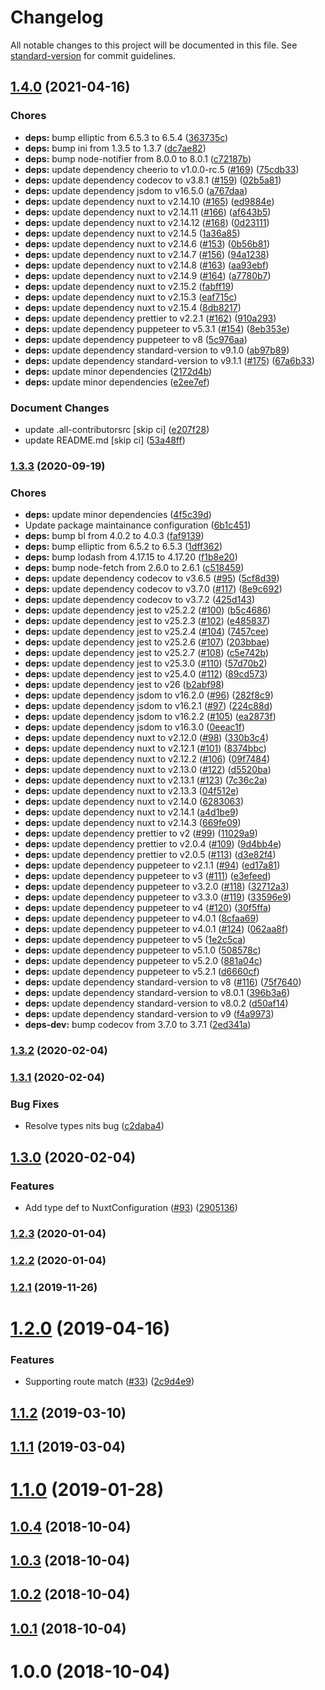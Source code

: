 # Changelog

All notable changes to this project will be documented in this file. See [standard-version](https://github.com/conventional-changelog/standard-version) for commit guidelines.

## [1.4.0](https://github.com/potato4d/nuxt-basic-auth-module/compare/v1.3.3...v1.4.0) (2021-04-16)


### Chores

* **deps:** bump elliptic from 6.5.3 to 6.5.4 ([363735c](https://github.com/potato4d/nuxt-basic-auth-module/commit/363735c011eb69d4cbd39831b14175c9e417d517))
* **deps:** bump ini from 1.3.5 to 1.3.7 ([dc7ae82](https://github.com/potato4d/nuxt-basic-auth-module/commit/dc7ae8267034aff38e8b5731f097bca27bb38859))
* **deps:** bump node-notifier from 8.0.0 to 8.0.1 ([c72187b](https://github.com/potato4d/nuxt-basic-auth-module/commit/c72187bcfe1db9d89ab774aeafa0c2fe3bee8235))
* **deps:** update dependency cheerio to v1.0.0-rc.5 ([#169](https://github.com/potato4d/nuxt-basic-auth-module/issues/169)) ([75cdb33](https://github.com/potato4d/nuxt-basic-auth-module/commit/75cdb336d1e4634bbf3ec952148d174e002bf07f))
* **deps:** update dependency codecov to v3.8.1 ([#159](https://github.com/potato4d/nuxt-basic-auth-module/issues/159)) ([02b5a81](https://github.com/potato4d/nuxt-basic-auth-module/commit/02b5a8114b1069393a28d7bb17beb6fa37ab8a72))
* **deps:** update dependency jsdom to v16.5.0 ([a767daa](https://github.com/potato4d/nuxt-basic-auth-module/commit/a767daa5c71cb85351c97cd68c099226f3437325))
* **deps:** update dependency nuxt to v2.14.10 ([#165](https://github.com/potato4d/nuxt-basic-auth-module/issues/165)) ([ed9884e](https://github.com/potato4d/nuxt-basic-auth-module/commit/ed9884e028762a6f5ca791fd0e781462a12c30b5))
* **deps:** update dependency nuxt to v2.14.11 ([#166](https://github.com/potato4d/nuxt-basic-auth-module/issues/166)) ([af643b5](https://github.com/potato4d/nuxt-basic-auth-module/commit/af643b53ebaef2f65148107d08360dc0e81d7310))
* **deps:** update dependency nuxt to v2.14.12 ([#168](https://github.com/potato4d/nuxt-basic-auth-module/issues/168)) ([0d23111](https://github.com/potato4d/nuxt-basic-auth-module/commit/0d23111c80685cd1e624bf7569fc20dab0191796))
* **deps:** update dependency nuxt to v2.14.5 ([1a36a85](https://github.com/potato4d/nuxt-basic-auth-module/commit/1a36a8538368ba340225871049dcfabfbd50639e))
* **deps:** update dependency nuxt to v2.14.6 ([#153](https://github.com/potato4d/nuxt-basic-auth-module/issues/153)) ([0b56b81](https://github.com/potato4d/nuxt-basic-auth-module/commit/0b56b8108ec10fbcd2d7260dae8852ee31b537b7))
* **deps:** update dependency nuxt to v2.14.7 ([#156](https://github.com/potato4d/nuxt-basic-auth-module/issues/156)) ([94a1238](https://github.com/potato4d/nuxt-basic-auth-module/commit/94a1238a25e94a78a1f65dc2201beff8ba44f9a4))
* **deps:** update dependency nuxt to v2.14.8 ([#163](https://github.com/potato4d/nuxt-basic-auth-module/issues/163)) ([aa93ebf](https://github.com/potato4d/nuxt-basic-auth-module/commit/aa93ebf96820253347ec3a4890fc9576b0524c25))
* **deps:** update dependency nuxt to v2.14.9 ([#164](https://github.com/potato4d/nuxt-basic-auth-module/issues/164)) ([a7780b7](https://github.com/potato4d/nuxt-basic-auth-module/commit/a7780b7bcc7244f80ad6449e562b36bec4b54f6c))
* **deps:** update dependency nuxt to v2.15.2 ([fabff19](https://github.com/potato4d/nuxt-basic-auth-module/commit/fabff1912cbe0b2059899f2e94b02e044311f0ba))
* **deps:** update dependency nuxt to v2.15.3 ([eaf715c](https://github.com/potato4d/nuxt-basic-auth-module/commit/eaf715c9d14fb9f392e88a6000ced9e2d18b4b36))
* **deps:** update dependency nuxt to v2.15.4 ([8db8217](https://github.com/potato4d/nuxt-basic-auth-module/commit/8db8217679aeb61d4cd84f5bad835186f1e26f13))
* **deps:** update dependency prettier to v2.2.1 ([#162](https://github.com/potato4d/nuxt-basic-auth-module/issues/162)) ([910a293](https://github.com/potato4d/nuxt-basic-auth-module/commit/910a293d02b382f7c2dde4664f8d2d0856842b6e))
* **deps:** update dependency puppeteer to v5.3.1 ([#154](https://github.com/potato4d/nuxt-basic-auth-module/issues/154)) ([8eb353e](https://github.com/potato4d/nuxt-basic-auth-module/commit/8eb353e9b462c29b269f876c9cb516cf5e991464))
* **deps:** update dependency puppeteer to v8 ([5c976aa](https://github.com/potato4d/nuxt-basic-auth-module/commit/5c976aa0ed8d643482d5a1cc9ba31b32e3588150))
* **deps:** update dependency standard-version to v9.1.0 ([ab97b89](https://github.com/potato4d/nuxt-basic-auth-module/commit/ab97b89ae64ec1894281db61b96606dafafa5987))
* **deps:** update dependency standard-version to v9.1.1 ([#175](https://github.com/potato4d/nuxt-basic-auth-module/issues/175)) ([67a6b33](https://github.com/potato4d/nuxt-basic-auth-module/commit/67a6b33065a2635a1989c281c9fd2ca011eb47d7))
* **deps:** update minor dependencies ([2172d4b](https://github.com/potato4d/nuxt-basic-auth-module/commit/2172d4bfdf6eb09fc7dc7ddc9fa48ce807659d93))
* **deps:** update minor dependencies ([e2ee7ef](https://github.com/potato4d/nuxt-basic-auth-module/commit/e2ee7ef93b13f4f7bdbd655b1137d91994070c85))


### Document Changes

* update .all-contributorsrc [skip ci] ([e207f28](https://github.com/potato4d/nuxt-basic-auth-module/commit/e207f28e77846fee94e49080547ee9a5ed0a0436))
* update README.md [skip ci] ([53a48ff](https://github.com/potato4d/nuxt-basic-auth-module/commit/53a48ffc915b054c8285d351b97a819274336a76))

### [1.3.3](https://github.com/potato4d/nuxt-basic-auth-module/compare/v1.3.2...v1.3.3) (2020-09-19)


### Chores

* **deps:** update minor dependencies ([4f5c39d](https://github.com/potato4d/nuxt-basic-auth-module/commit/4f5c39dc7b6bde05aeeec6b3e9d57df6a3caff48))
* Update package maintainance configuration ([6b1c451](https://github.com/potato4d/nuxt-basic-auth-module/commit/6b1c451ef96b21087a8c2732ffc88fb8fedd7fac))
* **deps:** bump bl from 4.0.2 to 4.0.3 ([faf9139](https://github.com/potato4d/nuxt-basic-auth-module/commit/faf9139cf042e09550b54870be1c6a93e63610fe))
* **deps:** bump elliptic from 6.5.2 to 6.5.3 ([1dff362](https://github.com/potato4d/nuxt-basic-auth-module/commit/1dff362e78dcff19e5e8c157d71366200783109a))
* **deps:** bump lodash from 4.17.15 to 4.17.20 ([f1b8e20](https://github.com/potato4d/nuxt-basic-auth-module/commit/f1b8e20ab82866a60db50352c9a77e509974b03f))
* **deps:** bump node-fetch from 2.6.0 to 2.6.1 ([c518459](https://github.com/potato4d/nuxt-basic-auth-module/commit/c51845938054e6916159bb4a3539580ef154e4ce))
* **deps:** update dependency codecov to v3.6.5 ([#95](https://github.com/potato4d/nuxt-basic-auth-module/issues/95)) ([5cf8d39](https://github.com/potato4d/nuxt-basic-auth-module/commit/5cf8d3949b01993cb7ae502171e20d3bee35eab4))
* **deps:** update dependency codecov to v3.7.0 ([#117](https://github.com/potato4d/nuxt-basic-auth-module/issues/117)) ([8e9c692](https://github.com/potato4d/nuxt-basic-auth-module/commit/8e9c692c54f86674d03d7492070d8bd1f63aef3e))
* **deps:** update dependency codecov to v3.7.2 ([425d143](https://github.com/potato4d/nuxt-basic-auth-module/commit/425d143708ce54d00325101dcba106915a2da4f0))
* **deps:** update dependency jest to v25.2.2 ([#100](https://github.com/potato4d/nuxt-basic-auth-module/issues/100)) ([b5c4686](https://github.com/potato4d/nuxt-basic-auth-module/commit/b5c4686744ce92e439190c9fd3b2c5fc85ec9c7e))
* **deps:** update dependency jest to v25.2.3 ([#102](https://github.com/potato4d/nuxt-basic-auth-module/issues/102)) ([e485837](https://github.com/potato4d/nuxt-basic-auth-module/commit/e48583798b79e81f75f312c5aed1e383d2db39bb))
* **deps:** update dependency jest to v25.2.4 ([#104](https://github.com/potato4d/nuxt-basic-auth-module/issues/104)) ([7457cee](https://github.com/potato4d/nuxt-basic-auth-module/commit/7457cee38bebfdd3f2283c7065c6f8a463c653b4))
* **deps:** update dependency jest to v25.2.6 ([#107](https://github.com/potato4d/nuxt-basic-auth-module/issues/107)) ([203bbae](https://github.com/potato4d/nuxt-basic-auth-module/commit/203bbae82cfd33f043f4a22d72021368ad20a761))
* **deps:** update dependency jest to v25.2.7 ([#108](https://github.com/potato4d/nuxt-basic-auth-module/issues/108)) ([c5e742b](https://github.com/potato4d/nuxt-basic-auth-module/commit/c5e742bdc893cd03aa5b465d3f7c1ba08a1e7e1b))
* **deps:** update dependency jest to v25.3.0 ([#110](https://github.com/potato4d/nuxt-basic-auth-module/issues/110)) ([57d70b2](https://github.com/potato4d/nuxt-basic-auth-module/commit/57d70b2a6c950180ea683879977b5b52c459eb41))
* **deps:** update dependency jest to v25.4.0 ([#112](https://github.com/potato4d/nuxt-basic-auth-module/issues/112)) ([89cd573](https://github.com/potato4d/nuxt-basic-auth-module/commit/89cd573aad334e9344d075a0b3e476349e1b5475))
* **deps:** update dependency jest to v26 ([b2abf98](https://github.com/potato4d/nuxt-basic-auth-module/commit/b2abf980477d799533e720de22aa6011dd32cd76))
* **deps:** update dependency jsdom to v16.2.0 ([#96](https://github.com/potato4d/nuxt-basic-auth-module/issues/96)) ([282f8c9](https://github.com/potato4d/nuxt-basic-auth-module/commit/282f8c9b9b2bd6e1b216ede35fb0f121bd7e4b2b))
* **deps:** update dependency jsdom to v16.2.1 ([#97](https://github.com/potato4d/nuxt-basic-auth-module/issues/97)) ([224c88d](https://github.com/potato4d/nuxt-basic-auth-module/commit/224c88d337dd743b8ff2e6adbf80a0c8d4d60831))
* **deps:** update dependency jsdom to v16.2.2 ([#105](https://github.com/potato4d/nuxt-basic-auth-module/issues/105)) ([ea2873f](https://github.com/potato4d/nuxt-basic-auth-module/commit/ea2873fa535b09d0d867f89b3d334e6451d2ddb6))
* **deps:** update dependency jsdom to v16.3.0 ([0eeac1f](https://github.com/potato4d/nuxt-basic-auth-module/commit/0eeac1fc6cdd24aa79d0988952565c56c9468deb))
* **deps:** update dependency nuxt to v2.12.0 ([#98](https://github.com/potato4d/nuxt-basic-auth-module/issues/98)) ([330b3c4](https://github.com/potato4d/nuxt-basic-auth-module/commit/330b3c4cba927293aed12c530e794dc6d788fb2b))
* **deps:** update dependency nuxt to v2.12.1 ([#101](https://github.com/potato4d/nuxt-basic-auth-module/issues/101)) ([8374bbc](https://github.com/potato4d/nuxt-basic-auth-module/commit/8374bbceec9e031211aab73126a4b3a4d48dc2c4))
* **deps:** update dependency nuxt to v2.12.2 ([#106](https://github.com/potato4d/nuxt-basic-auth-module/issues/106)) ([09f7484](https://github.com/potato4d/nuxt-basic-auth-module/commit/09f7484522a26a76d27c3ee6821c547aed36d803))
* **deps:** update dependency nuxt to v2.13.0 ([#122](https://github.com/potato4d/nuxt-basic-auth-module/issues/122)) ([d5520ba](https://github.com/potato4d/nuxt-basic-auth-module/commit/d5520ba169b7b785c5cfa89cf4acaff5c2d3ba62))
* **deps:** update dependency nuxt to v2.13.1 ([#123](https://github.com/potato4d/nuxt-basic-auth-module/issues/123)) ([7c36c2a](https://github.com/potato4d/nuxt-basic-auth-module/commit/7c36c2ac989379fda3ca6dfc6c580e6d93e4d0ef))
* **deps:** update dependency nuxt to v2.13.3 ([04f512e](https://github.com/potato4d/nuxt-basic-auth-module/commit/04f512e55718f9a16a15bf79124f2f496615a7ce))
* **deps:** update dependency nuxt to v2.14.0 ([6283063](https://github.com/potato4d/nuxt-basic-auth-module/commit/6283063f221421f134629ee7d5bd3249f5cb1b84))
* **deps:** update dependency nuxt to v2.14.1 ([a4d1be9](https://github.com/potato4d/nuxt-basic-auth-module/commit/a4d1be975321065679870d4011cf0e12f202887d))
* **deps:** update dependency nuxt to v2.14.3 ([669fe09](https://github.com/potato4d/nuxt-basic-auth-module/commit/669fe093a0d68825d6af0df10b189fc61886deb3))
* **deps:** update dependency prettier to v2 ([#99](https://github.com/potato4d/nuxt-basic-auth-module/issues/99)) ([11029a9](https://github.com/potato4d/nuxt-basic-auth-module/commit/11029a99bab68bf62c7f6f2280ad03908735be9a))
* **deps:** update dependency prettier to v2.0.4 ([#109](https://github.com/potato4d/nuxt-basic-auth-module/issues/109)) ([9d4bb4e](https://github.com/potato4d/nuxt-basic-auth-module/commit/9d4bb4ea21c15838a4a140a553ffb3366b3574fd))
* **deps:** update dependency prettier to v2.0.5 ([#113](https://github.com/potato4d/nuxt-basic-auth-module/issues/113)) ([d3e82f4](https://github.com/potato4d/nuxt-basic-auth-module/commit/d3e82f4b4221980cab443b8aceb391958f503b39))
* **deps:** update dependency puppeteer to v2.1.1 ([#94](https://github.com/potato4d/nuxt-basic-auth-module/issues/94)) ([ed17a81](https://github.com/potato4d/nuxt-basic-auth-module/commit/ed17a81a5402a3907cd65eb808a42a9a9614534e))
* **deps:** update dependency puppeteer to v3 ([#111](https://github.com/potato4d/nuxt-basic-auth-module/issues/111)) ([e3efeed](https://github.com/potato4d/nuxt-basic-auth-module/commit/e3efeedc7a7fb804375bab3d659e16524bcf0111))
* **deps:** update dependency puppeteer to v3.2.0 ([#118](https://github.com/potato4d/nuxt-basic-auth-module/issues/118)) ([32712a3](https://github.com/potato4d/nuxt-basic-auth-module/commit/32712a3bf637bf3280931f9b7b2edda36f4c3ed4))
* **deps:** update dependency puppeteer to v3.3.0 ([#119](https://github.com/potato4d/nuxt-basic-auth-module/issues/119)) ([33596e9](https://github.com/potato4d/nuxt-basic-auth-module/commit/33596e90bc0a4df5d29f134c9b0ae424aa7e5dc1))
* **deps:** update dependency puppeteer to v4 ([#120](https://github.com/potato4d/nuxt-basic-auth-module/issues/120)) ([30f5ffa](https://github.com/potato4d/nuxt-basic-auth-module/commit/30f5ffaa4198e4a8269abf2c054d96e75029cfd9))
* **deps:** update dependency puppeteer to v4.0.1 ([8cfaa69](https://github.com/potato4d/nuxt-basic-auth-module/commit/8cfaa694ad4d98fff20c54e23dfe28545e838659))
* **deps:** update dependency puppeteer to v4.0.1 ([#124](https://github.com/potato4d/nuxt-basic-auth-module/issues/124)) ([062aa8f](https://github.com/potato4d/nuxt-basic-auth-module/commit/062aa8fdde7fccdff01f46cded3a7cfe06b21e18))
* **deps:** update dependency puppeteer to v5 ([1e2c5ca](https://github.com/potato4d/nuxt-basic-auth-module/commit/1e2c5ca64a3b6e4974e617962662d26ffca3419d))
* **deps:** update dependency puppeteer to v5.1.0 ([508578c](https://github.com/potato4d/nuxt-basic-auth-module/commit/508578c9518707c639413328b27eaf1afac08a4b))
* **deps:** update dependency puppeteer to v5.2.0 ([881a04c](https://github.com/potato4d/nuxt-basic-auth-module/commit/881a04c2270c635f2c5a34f8a3179725764d7e9c))
* **deps:** update dependency puppeteer to v5.2.1 ([d6660cf](https://github.com/potato4d/nuxt-basic-auth-module/commit/d6660cf09df83f95ea8b3cd2b98c7aa163853a41))
* **deps:** update dependency standard-version to v8 ([#116](https://github.com/potato4d/nuxt-basic-auth-module/issues/116)) ([75f7640](https://github.com/potato4d/nuxt-basic-auth-module/commit/75f76409e3d12bed7c2f4de6d7c6bb71f8f63e19))
* **deps:** update dependency standard-version to v8.0.1 ([396b3a6](https://github.com/potato4d/nuxt-basic-auth-module/commit/396b3a6b7dd7593dc12c787c6e15ba86032f432f))
* **deps:** update dependency standard-version to v8.0.2 ([d50af14](https://github.com/potato4d/nuxt-basic-auth-module/commit/d50af143c4aa0e954814f0e9d391c818215cd453))
* **deps:** update dependency standard-version to v9 ([f4a9973](https://github.com/potato4d/nuxt-basic-auth-module/commit/f4a99735fdf7870cb09f3186c7bc121b4d398c0b))
* **deps-dev:** bump codecov from 3.7.0 to 3.7.1 ([2ed341a](https://github.com/potato4d/nuxt-basic-auth-module/commit/2ed341a9768f723ca94cd80a8638a3205beb91e9))

### [1.3.2](https://github.com/potato4d/nuxt-basic-auth-module/compare/v1.3.1...v1.3.2) (2020-02-04)

### [1.3.1](https://github.com/potato4d/nuxt-basic-auth-module/compare/v1.3.0...v1.3.1) (2020-02-04)


### Bug Fixes

* Resolve types nits bug ([c2daba4](https://github.com/potato4d/nuxt-basic-auth-module/commit/c2daba408f9ae57a2c6041df3af0ca9ec2d0b5df))

## [1.3.0](https://github.com/potato4d/nuxt-basic-auth-module/compare/v1.2.3...v1.3.0) (2020-02-04)


### Features

* Add type def to NuxtConfiguration ([#93](https://github.com/potato4d/nuxt-basic-auth-module/issues/93)) ([2905136](https://github.com/potato4d/nuxt-basic-auth-module/commit/290513673573bdc43ee6baa0a094ac62ce90633d))

### [1.2.3](https://github.com/potato4d/nuxt-basic-auth-module/compare/v1.2.2...v1.2.3) (2020-01-04)

### [1.2.2](https://github.com/potato4d/nuxt-basic-auth-module/compare/v1.2.1...v1.2.2) (2020-01-04)

### [1.2.1](https://github.com/potato4d/nuxt-basic-auth-module/compare/v1.2.0...v1.2.1) (2019-11-26)

<a name="1.2.0"></a>
# [1.2.0](https://github.com/potato4d/nuxt-basic-auth-module/compare/v1.1.2...v1.2.0) (2019-04-16)


### Features

* Supporting route match ([#33](https://github.com/potato4d/nuxt-basic-auth-module/issues/33)) ([2c9d4e9](https://github.com/potato4d/nuxt-basic-auth-module/commit/2c9d4e9))



<a name="1.1.2"></a>
## [1.1.2](https://github.com/potato4d/nuxt-basic-auth-module/compare/v1.1.1...v1.1.2) (2019-03-10)



<a name="1.1.1"></a>
## [1.1.1](https://github.com/potato4d/nuxt-basic-auth-module/compare/v1.1.0...v1.1.1) (2019-03-04)



<a name="1.1.0"></a>
# [1.1.0](https://github.com/potato4d/nuxt-basic-auth-module/compare/v1.0.4...v1.1.0) (2019-01-28)



<a name="1.0.4"></a>
## [1.0.4](https://github.com/potato4d/nuxt-basic-auth-module/compare/v1.0.3...v1.0.4) (2018-10-04)



<a name="1.0.3"></a>
## [1.0.3](https://github.com/potato4d/nuxt-basic-auth-module/compare/v1.0.2...v1.0.3) (2018-10-04)



<a name="1.0.2"></a>
## [1.0.2](https://github.com/potato4d/nuxt-basic-auth-module/compare/v1.0.1...v1.0.2) (2018-10-04)



<a name="1.0.1"></a>
## [1.0.1](https://github.com/potato4d/nuxt-basic-auth-module/compare/v1.0.0...v1.0.1) (2018-10-04)



<a name="1.0.0"></a>
# 1.0.0 (2018-10-04)
